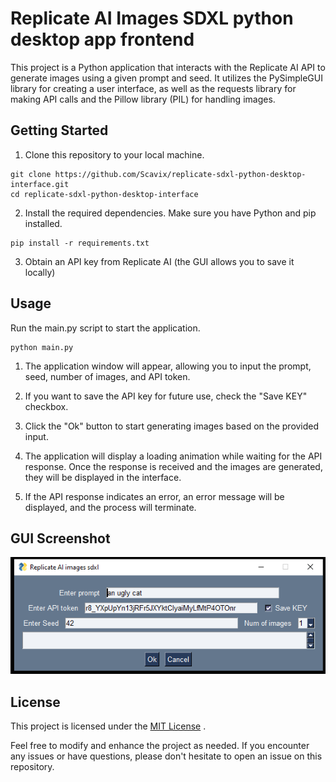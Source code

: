 # Replicate AI Images SDXL python desktop app frontend

This project is a Python application that interacts with the Replicate AI API to generate images using a given prompt and seed. It utilizes the PySimpleGUI library for creating a user interface, as well as the requests library for making API calls and the Pillow library (PIL) for handling images.

## Getting Started

1. Clone this repository to your local machine.

```
git clone https://github.com/Scavix/replicate-sdxl-python-desktop-interface.git
cd replicate-sdxl-python-desktop-interface
```

2. Install the required dependencies. Make sure you have Python and pip installed.

```
pip install -r requirements.txt
```
3.  Obtain an API key from Replicate AI (the GUI allows you to save it locally)

## Usage
Run the main.py script to start the application.

```
python main.py
```

1. The application window will appear, allowing you to input the prompt, seed, number of images, and API token.

2. If you want to save the API key for future use, check the "Save KEY" checkbox.

3. Click the "Ok" button to start generating images based on the provided input.

4. The application will display a loading animation while waiting for the API response. Once the response is received and the images are generated, they will be displayed in the interface.

5. If the API response indicates an error, an error message will be displayed, and the process will terminate.

## GUI Screenshot
<p align="center">
  <img src="https://github.com/Scavix/replicate-sdxl-python-desktop-interface/blob/main/screenshot.PNG" />
</p>

## License
This project is licensed under the [MIT License](https://choosealicense.com/licenses/mit/) .

Feel free to modify and enhance the project as needed. If you encounter any issues or have questions, please don't hesitate to open an issue on this repository.
